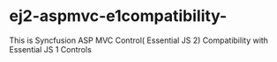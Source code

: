 # ej2-aspmvc-e1compatibility-
This is Syncfusion ASP MVC Control( Essential JS 2) Compatibility with Essential JS 1 Controls 
